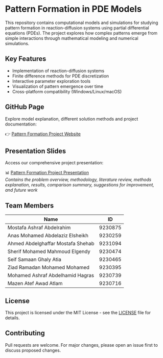 # Pattern Formation in PDE Models

This repository contains computational models and simulations for studying pattern formation in reaction-diffusion systems using partial differential equations (PDEs). The project explores how complex patterns emerge from simple interactions through mathematical modeling and numerical simulations.

## Key Features
- Implementation of reaction-diffusion systems
- Finite difference methods for PDE discretization
- Interactive parameter exploration tools
- Visualization of pattern emergence over time
- Cross-platform compatibility (Windows/Linux/macOS)

## GitHub Page
Explore model explanation, different solution methods and project documentation:

👉 [Pattern Formation Project Website](https://anas-204.github.io/pattern_formation_pde_model)

## Presentation Slides
Access our comprehensive project presentation:  

📊 [Pattern Formation Project Presentation](https://www.canva.com/design/DAGqeOWM2lk/TtnQbIDrgQZcY587tOqQKg/edit?utm_content=DAGqeOWM2lk&utm_campaign=designshare&utm_medium=link2&utm_source=sharebutton)  
*Contains the problem overview, methodology, literature review, methods explanation, results, comparison summary, suggestions for improvement, and future work*

## Team Members

| Name                                | ID      |
|-------------------------------------|---------|
| Mostafa Ashraf Abdelrahim           | 9230875 |
| Anas Mohamed Abdelaziz Elsheikh     | 9230259 |
| Ahmed Abdelghaffar Mostafa Shehab   | 9231094 |
| Sherif Mohamed Mahmoud Elgendy      | 9230474 |
| Seif Samaan Ghaly Atia              | 9230465 |
| Ziad Ramadan Mohamed Mohamed        | 9230395 |
| Mohamed Ashraf Abdelhamid Hagras    | 9230739 |
| Mazen Atef Awad Atlam               | 9230716 |

## License
This project is licensed under the MIT License - see the [LICENSE](LICENSE) file for details.

## Contributing
Pull requests are welcome. For major changes, please open an issue first to discuss proposed changes.
